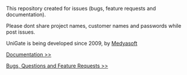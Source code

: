 This repository created for issues (bugs, feature requests and documentation).

Please dont share project names, customer names and passwords while post issues.

UniGate is being developed since 2009, by [Medyasoft](http://www.medyasoft.com.tr/en)

[Documentation >>](https://github.com/Medyasoft/unigate-public/wiki)

[Bugs, Questions and Feature Requests >>](https://github.com/Medyasoft/unigate-public/issues)


